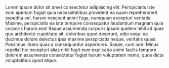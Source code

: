 Lorem ipsum dolor sit amet consectetur adipisicing elit. Perspiciatis iste eum aperiam fugiat quia necessitatibus provident ea quam reprehenderit expedita vel, harum nesciunt animi fuga, numquam excepturi veritatis. Maxime, perspiciatis ea iste tempore consequatur laudantium magnam quia corporis harum eos! Itaque assumenda corporis ipsam quidem nihil ad quas quo architecto cupiditate sit, doloribus quod deserunt, odio sequi ea ducimus dolore delectus ipsa maxime perspiciatis neque, veritatis quasi. Possimus libero quas a consequuntur asperiores. Saepe, cum iure! Minus repellat hic excepturi alias nihil fugit eum explicabo animi facilis tempore dolorem assumenda consectetur fugiat harum voluptatem nemo, quos dicta voluptatibus quod atque.